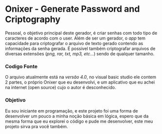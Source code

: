 # Onixer - Generate Password and Criptography

 Pessoal, o objetivo principal deste gerador, é criar senhas com todo tipo de caracteres de acordo com o user. Além de ser um gerador, o *app* tem capacidade para criptografar o arquivo de texto gerado contendo as informações da senha gerada. É possível também criptografar arquivos de diversas extensões (*png, rar, txt, mp3, etc...*) sendo de qualquer tamanho.  


### Codigo Fonte

 O arquivo atualmente está na *versão 4.0*, no visual basic studio ele contem 2 partes, o próprio Onixer que eu desenvolvi, e um aplicativo que eu achei na internet (open source) cujo o autor é desconhecido. 


### Objetivo

 Eu sou iniciante em programação, e este projeto foi uma forma de desenvolver um pouco a minha noção básica em lógica, espero que da mesma forma que eu explorei o código e pude me desenvolver, este meu projeto sirva pra você também. 
  






